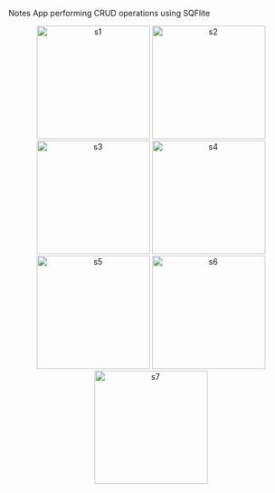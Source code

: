 Notes App performing CRUD operations using SQFlite

<p align="center">
  <img src="https://github.com/user-attachments/assets/12c50bcd-fee5-4266-bb28-c9fca3f6e988" alt="s1" width="200" height="200">
  <img src="https://github.com/user-attachments/assets/3532629e-cbe0-4166-91a7-fa2551353c07" alt="s2" width="200" height="200">
  <img src="https://github.com/user-attachments/assets/fe0a8452-25e7-4c87-ae80-1c46d863edd3" alt="s3" width="200" height="200">
  <img src="https://github.com/user-attachments/assets/34b999eb-e528-4149-87f2-49d1cd9c4fa1" alt="s4" width="200" height="200">
  <img src="https://github.com/user-attachments/assets/14586e64-c966-44df-beb1-174619152d1b" alt="s5" width="200" height="200">
  <img src="https://github.com/user-attachments/assets/54c4890d-b326-42b0-b4a2-85c16da7d9e5" alt="s6" width="200" height="200">
  <img src="https://github.com/user-attachments/assets/d7cde02c-6501-4b28-92f6-dbfd1cb165e8" alt="s7" width="200" height="200">
</p>

